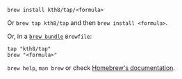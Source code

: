 `brew install kth8/tap/<formula>`

Or `brew tap kth8/tap` and then `brew install <formula>`.

Or, in a [`brew bundle`](https://github.com/Homebrew/homebrew-bundle) `Brewfile`:
```
tap "kth8/tap"
brew "<formula>"
```

`brew help`, `man brew` or check [Homebrew's documentation](https://docs.brew.sh).
